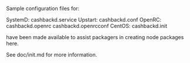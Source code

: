 Sample configuration files for:

SystemD: cashbackd.service
Upstart: cashbackd.conf
OpenRC:  cashbackd.openrc
         cashbackd.openrcconf
CentOS:  cashbackd.init

have been made available to assist packagers in creating node packages here.

See doc/init.md for more information.
